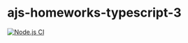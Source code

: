 # ajs-homeworks-typescript-3

[![Node.js CI](https://github.com/O-R-C/ajs-homeworks-typescript-3/actions/workflows/node.js.yml/badge.svg)](https://github.com/O-R-C/ajs-homeworks-typescript-3/actions/workflows/node.js.yml)
